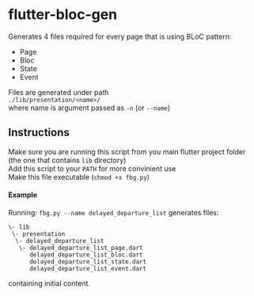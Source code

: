 # flutter-bloc-gen

Generates 4 files required for every page that is using BLoC pattern:
- Page
- Bloc
- State
- Event

Files are generated under path<br />
`./lib/presentation/<name>/`<br />
where name is argument passed as `-n` (or `--name`)<br />

## Instructions

Make sure you are running this script from you main flutter project folder (the one that contains `lib` directory)<br />
Add this script to your `PATH` for more convinient use<br />
Make this file executable (`chmod +x fbg.py`)<br />

#### Example

Running:
`fbg.py --name delayed_departure_list`
generates files:
```
\- lib
 \- presentation
  \- delayed_departure_list
   \- delayed_departure_list_page.dart
      delayed_departure_list_bloc.dart
      delayed_departure_list_state.dart
      delayed_departure_list_event.dart
```
containing initial content.
